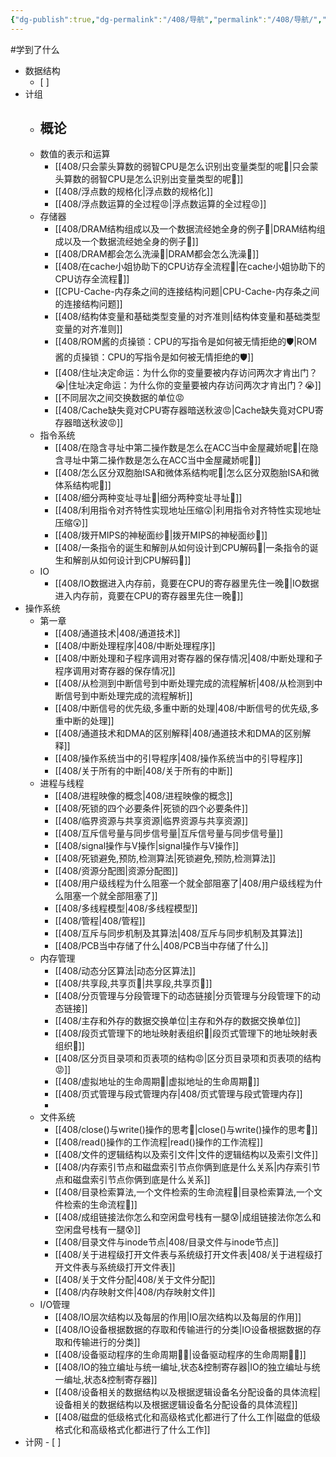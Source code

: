```yaml
---
{"dg-publish":true,"dg-permalink":"/408/导航","permalink":"/408/导航/","dgShowBacklinks":true,"dgShowLocalGraph":true,"dgShowInlineTitle":true}
---
```


#学到了什么 
- 数据结构
	- [ ] 
- 计组
	- 概论
		- 
	- 数值的表示和运算
		- [[408/只会蒙头算数的弱智CPU是怎么识别出变量类型的呢🤔\|只会蒙头算数的弱智CPU是怎么识别出变量类型的呢🤔]]
		- [[408/浮点数的规格化\|浮点数的规格化]]
		- [[408/浮点数运算的全过程😡\|浮点数运算的全过程😡]]
	- 存储器
		- [[408/DRAM结构组成以及一个数据流经她全身的例子🥵\|DRAM结构组成以及一个数据流经她全身的例子🥵]]
		- [[408/DRAM都会怎么洗澡🥵\|DRAM都会怎么洗澡🥵]]
		- [[408/在cache小姐协助下的CPU访存全流程🤔\|在cache小姐协助下的CPU访存全流程🤔]]
		- [[CPU-Cache-内存条之间的连接结构问题\|CPU-Cache-内存条之间的连接结构问题]]
		- [[408/结构体变量和基础类型变量的对齐准则\|结构体变量和基础类型变量的对齐准则]]
		- [[408/ROM酱的贞操锁：CPU的写指令是如何被无情拒绝的🛡️\|ROM酱的贞操锁：CPU的写指令是如何被无情拒绝的🛡️]]
		- [[408/住址决定命运：为什么你的变量要被内存访问两次才肯出门？😭\|住址决定命运：为什么你的变量要被内存访问两次才肯出门？😭]]
		- [[不同层次之间交换数据的单位😡
		- [[408/Cache缺失竟对CPU寄存器暗送秋波😡\|Cache缺失竟对CPU寄存器暗送秋波😡]]
	- 指令系统
		- [[408/在隐含寻址中第二操作数是怎么在ACC当中金屋藏娇呢🤔\|在隐含寻址中第二操作数是怎么在ACC当中金屋藏娇呢🤔]]
		- [[408/怎么区分双胞胎ISA和微体系结构呢🤔\|怎么区分双胞胎ISA和微体系结构呢🤔]]
		- [[408/细分两种变址寻址🤔\|细分两种变址寻址🤔]]
		- [[408/利用指令对齐特性实现地址压缩😲\|利用指令对齐特性实现地址压缩😲]]
		- [[408/拨开MIPS的神秘面纱🥵\|拨开MIPS的神秘面纱🥵]]
		- [[408/一条指令的诞生和解剖从如何设计到CPU解码🤔\|一条指令的诞生和解剖从如何设计到CPU解码🤔]]
	- IO
		- [[408/IO数据进入内存前，竟要在CPU的寄存器里先住一晚🥵\|IO数据进入内存前，竟要在CPU的寄存器里先住一晚🥵]]
- 操作系统
	- 第一章
		- [[408/通道技术\|408/通道技术]]
		- [[408/中断处理程序\|408/中断处理程序]]
		- [[408/中断处理和子程序调用对寄存器的保存情况\|408/中断处理和子程序调用对寄存器的保存情况]]
		- [[408/从检测到中断信号到中断处理完成的流程解析\|408/从检测到中断信号到中断处理完成的流程解析]]
		- [[408/中断信号的优先级,多重中断的处理\|408/中断信号的优先级,多重中断的处理]]
		- [[408/通道技术和DMA的区别解释\|408/通道技术和DMA的区别解释]]
		- [[408/操作系统当中的引导程序\|408/操作系统当中的引导程序]]
		- [[408/关于所有的中断\|408/关于所有的中断]]
	- 进程与线程
		- [[408/进程映像的概念\|408/进程映像的概念]]
		- [[408/死锁的四个必要条件\|死锁的四个必要条件]]
		- [[408/临界资源与共享资源\|临界资源与共享资源]]
		- [[408/互斥信号量与同步信号量\|互斥信号量与同步信号量]]
		- [[408/signal操作与V操作\|signal操作与V操作]]
		- [[408/死锁避免,预防,检测算法\|死锁避免,预防,检测算法]]
		- [[408/资源分配图\|资源分配图]]
		- [[408/用户级线程为什么阻塞一个就全部阻塞了\|408/用户级线程为什么阻塞一个就全部阻塞了]]
		- [[408/多线程模型\|408/多线程模型]]
		- [[408/管程\|408/管程]]
		- [[408/互斥与同步机制及其算法\|408/互斥与同步机制及其算法]]
		- [[408/PCB当中存储了什么\|408/PCB当中存储了什么]]
	- 内存管理
		- [[408/动态分区算法\|动态分区算法]]
		- [[408/共享段,共享页🤔\|共享段,共享页🤔]]
		- [[408/分页管理与分段管理下的动态链接\|分页管理与分段管理下的动态链接]]
		- [[408/主存和外存的数据交换单位\|主存和外存的数据交换单位]]
		- [[408/段页式管理下的地址映射表组织🥰\|段页式管理下的地址映射表组织🥰]]
		- [[408/区分页目录项和页表项的结构😡\|区分页目录项和页表项的结构😡]]
		- [[408/虚拟地址的生命周期🥰\|虚拟地址的生命周期🥰]]
		- [[408/页式管理与段式管理内存\|408/页式管理与段式管理内存]]
		- 
	- 文件系统
		- [[408/close()与write()操作的思考🤔\|close()与write()操作的思考🤔]]
		- [[408/read()操作的工作流程\|read()操作的工作流程]]
		- [[408/文件的逻辑结构以及索引文件\|文件的逻辑结构以及索引文件]]
		- [[408/内存索引节点和磁盘索引节点你俩到底是什么关系\|内存索引节点和磁盘索引节点你俩到底是什么关系]]
		- [[408/目录检索算法,一个文件检索的生命流程🤔\|目录检索算法,一个文件检索的生命流程🤔]]
		- [[408/成组链接法你怎么和空闲盘号栈有一腿😰\|成组链接法你怎么和空闲盘号栈有一腿😰]]
		- [[408/目录文件与inode节点\|408/目录文件与inode节点]]
		- [[408/关于进程级打开文件表与系统级打开文件表\|408/关于进程级打开文件表与系统级打开文件表]]
		- [[408/关于文件分配\|408/关于文件分配]]
		- [[408/内存映射文件\|408/内存映射文件]]
	- I/O管理
		- [[408/IO层次结构以及每层的作用\|IO层次结构以及每层的作用]]
		- [[408/IO设备根据数据的存取和传输进行的分类\|IO设备根据数据的存取和传输进行的分类]]
		- [[408/设备驱动程序的生命周期😮‍💨\|设备驱动程序的生命周期😮‍💨]]
		- [[408/IO的独立编址与统一编址,状态&控制寄存器\|IO的独立编址与统一编址,状态&控制寄存器]]
		- [[408/设备相关的数据结构以及根据逻辑设备名分配设备的具体流程\|设备相关的数据结构以及根据逻辑设备名分配设备的具体流程]]
		- [[408/磁盘的低级格式化和高级格式化都进行了什么工作\|磁盘的低级格式化和高级格式化都进行了什么工作]]
- 计网
		- [ ]
